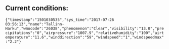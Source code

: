 ## Current conditions: 
 ``` {"timestamp":"1501030535","sys_time":"2017-07-26 03:56:13","name":"Tallinn-Harku","wmocode":"26038","phenomenon":"Clear","visibility":"13.0","precipitations":"0","airpressure":"1007.9","relativehumidity":"100","airtemperature":"11.6","winddirection":"59","windspeed":"1","windspeedmax":"2.2"} ```
